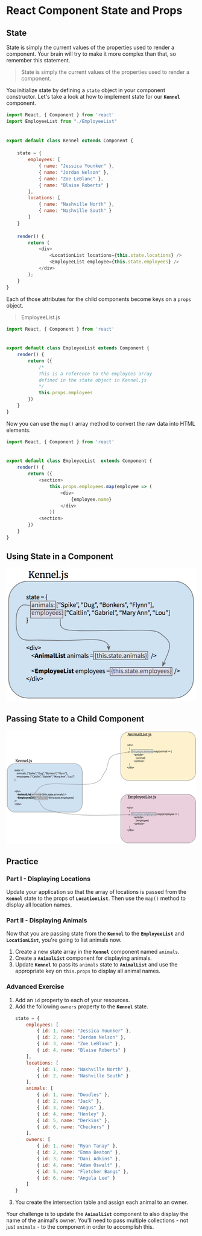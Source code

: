 # React Component State and Props

## State

State is simply the current values of the properties used to render a component. Your brain will try to make it more complex than that, so remember this statement.

> State is simply the current values of the properties used to render a component.

You initialize state by defining a `state` object in your component constructor. Let's take a look at how to implement state for our **`Kennel`** component.

```js
import React, { Component } from 'react'
import EmployeeList from "./EmployeeList"


export default class Kennel extends Component {

    state = {
        employees: [
            { name: "Jessica Younker" },
            { name: "Jordan Nelson" },
            { name: "Zoe LeBlanc" },
            { name: "Blaise Roberts" }
        ],
        locations: [
            { name: "Nashville North" },
            { name: "Nashville South" }
        ]
    }

    render() {
        return (
            <div>
                <LocationList locations={this.state.locations} />
                <EmployeeList employee={this.state.employees} />
            </div>
        );
    }
}
```

Each of those attributes for the child components become keys on a `props` object.

> EmployeeList.js

```js
import React, { Component } from 'react'


export default class EmployeeList extends Component {
    render() {
        return ({
            /*
            This is a reference to the employees array
            defined in the state object in Kennel.js
            */
            this.props.employees
        })
    }
}
```

Now you can use the `map()` array method to convert the raw data into HTML elements.

```js
import React, { Component } from 'react'


export default class EmployeeList  extends Component {
    render() {
        return ({
            <section>
                this.props.employees.map(employee => (
                    <div>
                        {employee.name}
                    </div>
                ))
            <section>
        })
    }
}
```

## Using State in a Component

![](./images/state.png)

## Passing State to a Child Component

![](./images/statetoprops.png)


## Practice

### Part I - Displaying Locations

Update your application so that the array of locations is passed from the **`Kennel`** state to the props of **`LocationList`**. Then use the `map()` method to display all location names.

### Part II - Displaying Animals

Now that you are passing state from the **`Kennel`** to the **`EmployeeList`** and **`LocationList`**, you're going to list animals now.

1. Create a new state array in the **`Kennel`** component named `animals`.
2. Create a **`AnimalList`** component for displaying animals.
3. Update **`Kennel`** to pass its `animals` state to **`AnimalList`** and use the appropriate key on `this.props` to display all animal names.

### Advanced Exercise

1. Add an `id` property to each of your resources.
1. Add the following `owners` property to the **`Kennel`** state.
    ```js
    state = {
        employees: [
            { id: 1, name: "Jessica Younker" },
            { id: 2, name: "Jordan Nelson" },
            { id: 3, name: "Zoe LeBlanc" },
            { id: 4, name: "Blaise Roberts" }
        ],
        locations: [
            { id: 1, name: "Nashville North" },
            { id: 2, name: "Nashville South" }
        ],
        animals: [
            { id: 1, name: "Doodles" },
            { id: 2, name: "Jack" },
            { id: 3, name: "Angus" },
            { id: 4, name: "Henley" },
            { id: 5, name: "Derkins" },
            { id: 6, name: "Checkers" }
        ],
        owners: [
            { id: 1, name: "Ryan Tanay" },
            { id: 2, name: "Emma Beaton" },
            { id: 3, name: "Dani Adkins" },
            { id: 4, name: "Adam Oswalt" },
            { id: 5, name: "Fletcher Bangs" },
            { id: 6, name: "Angela Lee" }
        ]
    }
    ```
1. You create the intersection table and assign each animal to an owner.

Your challenge is to update the **`AnimalList`** component to also display the name of the animal's owner. You'll need to pass multiple collections - not just `animals` - to the component in order to accomplish this.
